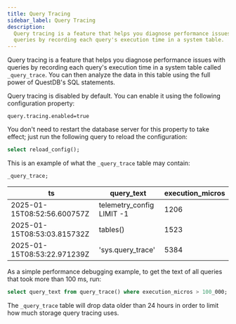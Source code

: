 ```yaml
---
title: Query Tracing
sidebar_label: Query Tracing
description:
  Query tracing is a feature that helps you diagnose performance issues with
  queries by recording each query's execution time in a system table.
---
```


Query tracing is a feature that helps you diagnose performance issues with
queries by recording each query's execution time in a system table called
`_query_trace`. You can then analyze the data in this table using the full power
of QuestDB's SQL statements.

Query tracing is disabled by default. You can enable it using the following
configuration property:

```text
query.tracing.enabled=true
```

You don't need to restart the database server for this property to take effect;
just run the following query to reload the configuration:

```sql
select reload_config();
```

This is an example of what the `_query_trace` table may contain:

```sql
_query_trace;
```

|             ts              |        query_text         | execution_micros |
| --------------------------- | ------------------------- | ---------------- |
| 2025-01-15T08:52:56.600757Z | telemetry_config LIMIT -1 |             1206 |
| 2025-01-15T08:53:03.815732Z | tables()                  |             1523 |
| 2025-01-15T08:53:22.971239Z | 'sys.query_trace'         |             5384 |

As a simple performance debugging example, to get the text of all queries that
took more than 100 ms, run:

```sql
select query_text from query_trace() where execution_micros > 100_000;
```

The `_query_trace` table will drop data older than 24 hours in order to limit
how much storage query tracing uses.
